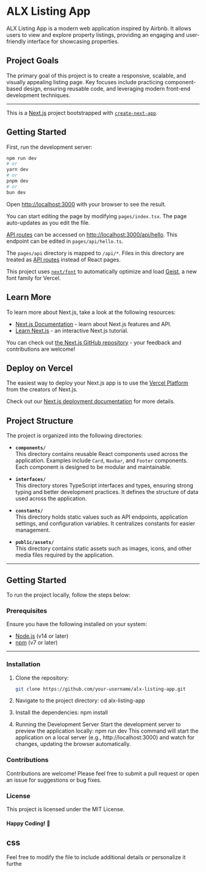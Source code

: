 # ALX Listing App

ALX Listing App is a modern web application inspired by Airbnb. It allows users to view and explore property listings, providing an engaging and user-friendly interface for showcasing properties.

## Project Goals

The primary goal of this project is to create a responsive, scalable, and visually appealing listing page. Key focuses include practicing component-based design, ensuring reusable code, and leveraging modern front-end development techniques.

---

This is a [Next.js](https://nextjs.org) project bootstrapped with [`create-next-app`](https://nextjs.org/docs/pages/api-reference/create-next-app).

## Getting Started

First, run the development server:

```bash
npm run dev
# or
yarn dev
# or
pnpm dev
# or
bun dev
```

Open [http://localhost:3000](http://localhost:3000) with your browser to see the result.

You can start editing the page by modifying `pages/index.tsx`. The page auto-updates as you edit the file.

[API routes](https://nextjs.org/docs/pages/building-your-application/routing/api-routes) can be accessed on [http://localhost:3000/api/hello](http://localhost:3000/api/hello). This endpoint can be edited in `pages/api/hello.ts`.

The `pages/api` directory is mapped to `/api/*`. Files in this directory are treated as [API routes](https://nextjs.org/docs/pages/building-your-application/routing/api-routes) instead of React pages.

This project uses [`next/font`](https://nextjs.org/docs/pages/building-your-application/optimizing/fonts) to automatically optimize and load [Geist](https://vercel.com/font), a new font family for Vercel.

## Learn More

To learn more about Next.js, take a look at the following resources:

- [Next.js Documentation](https://nextjs.org/docs) - learn about Next.js features and API.
- [Learn Next.js](https://nextjs.org/learn-pages-router) - an interactive Next.js tutorial.

You can check out [the Next.js GitHub repository](https://github.com/vercel/next.js) - your feedback and contributions are welcome!

## Deploy on Vercel

The easiest way to deploy your Next.js app is to use the [Vercel Platform](https://vercel.com/new?utm_medium=default-template&filter=next.js&utm_source=create-next-app&utm_campaign=create-next-app-readme) from the creators of Next.js.

Check out our [Next.js deployment documentation](https://nextjs.org/docs/pages/building-your-application/deploying) for more details.


## Project Structure

The project is organized into the following directories:

- **`components/`**  
  This directory contains reusable React components used across the application. Examples include `Card`, `Navbar`, and `Footer` components. Each component is designed to be modular and maintainable.

- **`interfaces/`**  
  This directory stores TypeScript interfaces and types, ensuring strong typing and better development practices. It defines the structure of data used across the application.

- **`constants/`**  
  This directory holds static values such as API endpoints, application settings, and configuration variables. It centralizes constants for easier management.

- **`public/assets/`**  
  This directory contains static assets such as images, icons, and other media files required by the application.

---

## Getting Started

To run the project locally, follow the steps below:

### Prerequisites

Ensure you have the following installed on your system:
- [Node.js](https://nodejs.org/) (v14 or later)
- [npm](https://www.npmjs.com/) (v7 or later)

---

### Installation

1. Clone the repository:
   ```bash
   git clone https://github.com/your-username/alx-listing-app.git
2. Navigate to the project directory:
cd alx-listing-app

3. Install the dependencies:
npm install

4. Running the Development Server
Start the development server to preview the application locally:
npm run dev
This command will start the application on a local server (e.g., http://localhost:3000) and watch for changes, updating the browser automatically.

### Contributions
Contributions are welcome! Please feel free to submit a pull request or open an issue for suggestions or bug fixes.

### License
This project is licensed under the MIT License.

#### Happy Coding! 🎉

## css

Feel free to modify the file to include additional details or personalize it furthe
